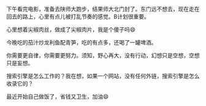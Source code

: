 [date]: 2019.08.10_21:10  
下午看完电影，准备去陕师大跑步，结果师大北门封了。东门远不想去，现在走在回去的路上，心里有点儿被打乱节奏的感觉。B计划很重要。

[date]: 2019.08.09_21:04  
心里想着尖椒肉丝，做成了尖椒肉片，我是个傻子吗😄  

[date]: 2019.08.08_23:54  
今晚吃的茄汁炒龙利鱼配青笋，吃的有点多，还喝了一罐啤酒。  

[date]: 2018.08.06_03:18  
你需要更自律，你需要更努力。须知，野心再大，没有行动，幻想只是空想，空想只是妄想。

[date]: 2019.08.02_08:54  
搜索引擎是怎么工作的？我在想，如果一个网站，没有任何外链，搜索引擎是怎么收录它的？  

[date]: 2019.08.01_21:11  
最近开始自己做饭了，省钱又卫生，加油😄  
